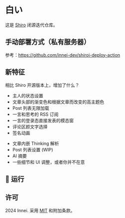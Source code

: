 # 白い

这是 [Shiro](https://github.com/Innei/Shiro) 闭源迭代仓库。

## 手动部署方式（私有服务器）

参考：https://github.com/innei-dev/shiroi-deploy-action

## 新特征

相比 Shiro 开源版本上，增加了什么？

- 主人的状态设置
- 文章头部的渐变色和根据文章而改变的高主题色
- Post 列表无限加载
- 一言和思考的 RSS 订阅
- 一言的登录态直接发表的模态窗
- 评论区颜文字选择
- 签名动画
<!-- - 通知推送（基于 Service Worker） -->
- 文章内嵌 Thinking 解析
- Post 列表设置 (WIP)
- AI 摘要
- 一些细节和 UI 调整，或者你并不在意

## :whale: 运行

<!-- ### :hammer: 通过预构建运行

```sh
export GH_TOKEN=your_github_token # 你需要提供一个 GitHub Token 可以访问私有的仓库
# 下载预构建
bash ./scripts/download-latest-ci-build-artifact.sh
cd standalone
vim .env # 修改你的 ENV 变量
export PORT=2323
node server.js
``` -->
<!-- 
### :books: 推荐使用 Docker Compose

```sh
mkdir shiro
cd shiro
wget https://raw.githubusercontent.com/Innei-dev/Shiroi/main/docker-compose.yml
wget https://raw.githubusercontent.com/Innei-dev/Shiroi/main/.env.template .env

vim .env # 修改你的 ENV 变量
docker compose up -d

docker compose pull # 后续更新镜像
``` -->

## 许可

2024 Innei. 采用 [MIT](./LICENSE) 和附加条款。
